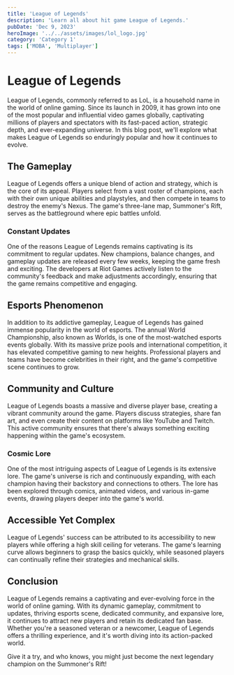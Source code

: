 ```yaml
---
title: 'League of Legends'
description: 'Learn all about hit game League of Legends.'
pubDate: 'Dec 9, 2023'
heroImage: '../../assets/images/lol_logo.jpg'
category: 'Category 1'
tags: ['MOBA', 'Multiplayer']
---
```


# League of Legends

League of Legends, commonly referred to as LoL, is a household name in the world of online gaming. Since its launch in 2009, it has grown into one of the most popular and influential video games globally, captivating millions of players and spectators with its fast-paced action, strategic depth, and ever-expanding universe. In this blog post, we'll explore what makes League of Legends so enduringly popular and how it continues to evolve.

## The Gameplay

League of Legends offers a unique blend of action and strategy, which is the core of its appeal. Players select from a vast roster of champions, each with their own unique abilities and playstyles, and then compete in teams to destroy the enemy's Nexus. The game's three-lane map, Summoner's Rift, serves as the battleground where epic battles unfold.

### Constant Updates

One of the reasons League of Legends remains captivating is its commitment to regular updates. New champions, balance changes, and gameplay updates are released every few weeks, keeping the game fresh and exciting. The developers at Riot Games actively listen to the community's feedback and make adjustments accordingly, ensuring that the game remains competitive and engaging.

## Esports Phenomenon

In addition to its addictive gameplay, League of Legends has gained immense popularity in the world of esports. The annual World Championship, also known as Worlds, is one of the most-watched esports events globally. With its massive prize pools and international competition, it has elevated competitive gaming to new heights. Professional players and teams have become celebrities in their right, and the game's competitive scene continues to grow.

## Community and Culture

League of Legends boasts a massive and diverse player base, creating a vibrant community around the game. Players discuss strategies, share fan art, and even create their content on platforms like YouTube and Twitch. This active community ensures that there's always something exciting happening within the game's ecosystem.

### Cosmic Lore

One of the most intriguing aspects of League of Legends is its extensive lore. The game's universe is rich and continuously expanding, with each champion having their backstory and connections to others. The lore has been explored through comics, animated videos, and various in-game events, drawing players deeper into the game's world.

## Accessible Yet Complex

League of Legends' success can be attributed to its accessibility to new players while offering a high skill ceiling for veterans. The game's learning curve allows beginners to grasp the basics quickly, while seasoned players can continually refine their strategies and mechanical skills.

## Conclusion

League of Legends remains a captivating and ever-evolving force in the world of online gaming. With its dynamic gameplay, commitment to updates, thriving esports scene, dedicated community, and expansive lore, it continues to attract new players and retain its dedicated fan base. Whether you're a seasoned veteran or a newcomer, League of Legends offers a thrilling experience, and it's worth diving into its action-packed world.

Give it a try, and who knows, you might just become the next legendary champion on the Summoner's Rift!
